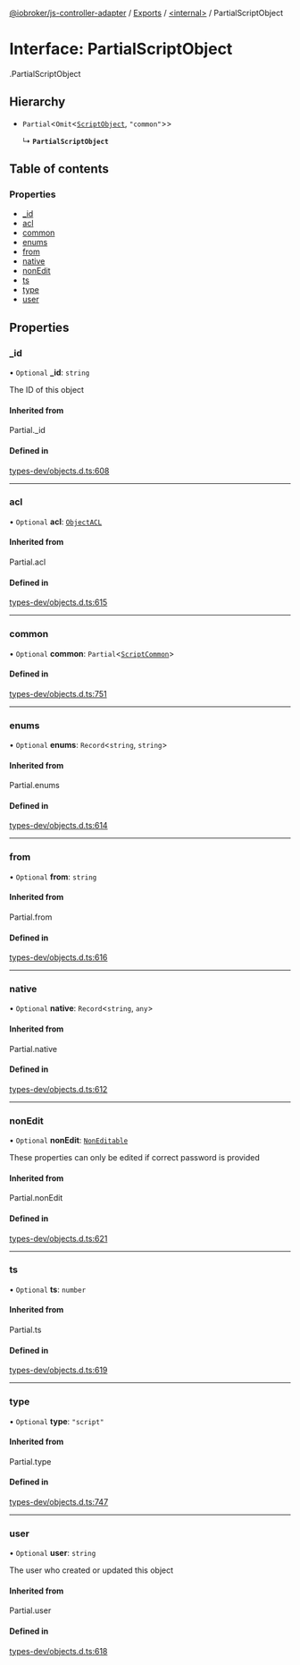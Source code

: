 [@iobroker/js-controller-adapter](../README.md) / [Exports](../modules.md) / [<internal\>](../modules/internal_.md) / PartialScriptObject

# Interface: PartialScriptObject

[<internal>](../modules/internal_.md).PartialScriptObject

## Hierarchy

- `Partial`<`Omit`<[`ScriptObject`](internal_.ScriptObject.md), ``"common"``\>\>

  ↳ **`PartialScriptObject`**

## Table of contents

### Properties

- [\_id](internal_.PartialScriptObject.md#_id)
- [acl](internal_.PartialScriptObject.md#acl)
- [common](internal_.PartialScriptObject.md#common)
- [enums](internal_.PartialScriptObject.md#enums)
- [from](internal_.PartialScriptObject.md#from)
- [native](internal_.PartialScriptObject.md#native)
- [nonEdit](internal_.PartialScriptObject.md#nonedit)
- [ts](internal_.PartialScriptObject.md#ts)
- [type](internal_.PartialScriptObject.md#type)
- [user](internal_.PartialScriptObject.md#user)

## Properties

### \_id

• `Optional` **\_id**: `string`

The ID of this object

#### Inherited from

Partial.\_id

#### Defined in

[types-dev/objects.d.ts:608](https://github.com/ioBroker/ioBroker.js-controller/blob/97da7a9c/packages/types-dev/objects.d.ts#L608)

___

### acl

• `Optional` **acl**: [`ObjectACL`](internal_.ObjectACL.md)

#### Inherited from

Partial.acl

#### Defined in

[types-dev/objects.d.ts:615](https://github.com/ioBroker/ioBroker.js-controller/blob/97da7a9c/packages/types-dev/objects.d.ts#L615)

___

### common

• `Optional` **common**: `Partial`<[`ScriptCommon`](internal_.ScriptCommon.md)\>

#### Defined in

[types-dev/objects.d.ts:751](https://github.com/ioBroker/ioBroker.js-controller/blob/97da7a9c/packages/types-dev/objects.d.ts#L751)

___

### enums

• `Optional` **enums**: `Record`<`string`, `string`\>

#### Inherited from

Partial.enums

#### Defined in

[types-dev/objects.d.ts:614](https://github.com/ioBroker/ioBroker.js-controller/blob/97da7a9c/packages/types-dev/objects.d.ts#L614)

___

### from

• `Optional` **from**: `string`

#### Inherited from

Partial.from

#### Defined in

[types-dev/objects.d.ts:616](https://github.com/ioBroker/ioBroker.js-controller/blob/97da7a9c/packages/types-dev/objects.d.ts#L616)

___

### native

• `Optional` **native**: `Record`<`string`, `any`\>

#### Inherited from

Partial.native

#### Defined in

[types-dev/objects.d.ts:612](https://github.com/ioBroker/ioBroker.js-controller/blob/97da7a9c/packages/types-dev/objects.d.ts#L612)

___

### nonEdit

• `Optional` **nonEdit**: [`NonEditable`](internal_.NonEditable.md)

These properties can only be edited if correct password is provided

#### Inherited from

Partial.nonEdit

#### Defined in

[types-dev/objects.d.ts:621](https://github.com/ioBroker/ioBroker.js-controller/blob/97da7a9c/packages/types-dev/objects.d.ts#L621)

___

### ts

• `Optional` **ts**: `number`

#### Inherited from

Partial.ts

#### Defined in

[types-dev/objects.d.ts:619](https://github.com/ioBroker/ioBroker.js-controller/blob/97da7a9c/packages/types-dev/objects.d.ts#L619)

___

### type

• `Optional` **type**: ``"script"``

#### Inherited from

Partial.type

#### Defined in

[types-dev/objects.d.ts:747](https://github.com/ioBroker/ioBroker.js-controller/blob/97da7a9c/packages/types-dev/objects.d.ts#L747)

___

### user

• `Optional` **user**: `string`

The user who created or updated this object

#### Inherited from

Partial.user

#### Defined in

[types-dev/objects.d.ts:618](https://github.com/ioBroker/ioBroker.js-controller/blob/97da7a9c/packages/types-dev/objects.d.ts#L618)
